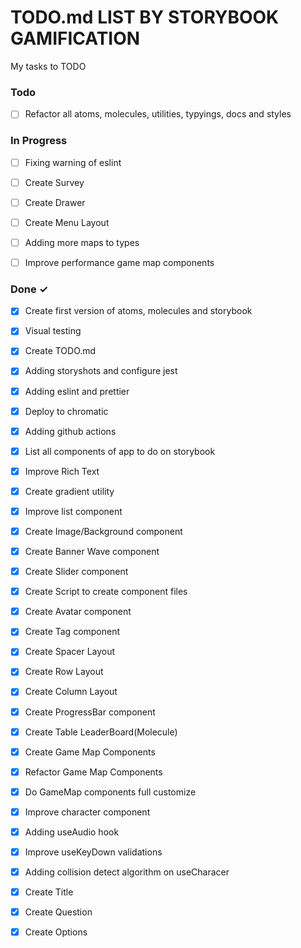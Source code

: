 # TODO.md LIST BY STORYBOOK GAMIFICATION

My tasks to TODO 

### Todo

- [ ] Refactor all atoms, molecules, utilities, typyings, docs and styles

### In Progress

- [ ] Fixing warning of eslint  

- [ ] Create Survey

- [ ] Create Drawer
- [ ] Create Menu Layout

- [ ] Adding more maps to types
- [ ] Improve performance game map components

### Done ✓

- [x] Create first version of atoms, molecules and storybook
- [x] Visual testing
- [x] Create TODO.md
- [x] Adding storyshots and configure jest
- [x] Adding eslint and prettier
- [x] Deploy to chromatic
- [x] Adding github actions
- [x] List all components of app to do on storybook

- [x] Improve Rich Text
- [x] Create gradient utility
- [x] Improve list component

- [x] Create Image/Background component
- [x] Create Banner Wave component
- [x] Create Slider component
- [x] Create Script to create component files
- [x] Create Avatar component
- [x] Create Tag component
- [x] Create Spacer Layout
- [x] Create Row Layout
- [x] Create Column Layout
- [x] Create ProgressBar component
- [x] Create Table LeaderBoard(Molecule)

- [x] Create Game Map Components
- [x] Refactor Game Map Components
- [x] Do GameMap components full customize


- [x] Improve character component
- [x] Adding useAudio hook
- [x] Improve useKeyDown validations
- [x] Adding collision detect algorithm on useCharacer

- [x] Create Title
- [x] Create Question
- [x] Create Options